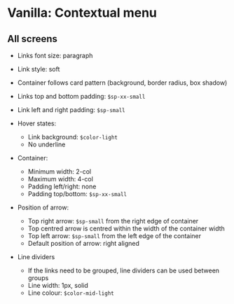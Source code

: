# Vanilla: Contextual menu

## All screens
- Links font size: paragraph
- Link style: soft
- Container follows card pattern (background, border radius, box shadow)
- Links top and bottom padding: `$sp-xx-small`
- Link left and right padding: `$sp-small`

- Hover states:
  - Link background: `$color-light`
  - No underline

- Container:
  - Minimum width: 2-col
  - Maximum width: 4-col
  - Padding left/right: none
  - Padding top/bottom: `$sp-xx-small`

- Position of arrow:
  - Top right arrow: `$sp-small` from the right edge of container
  - Top centred arrow is centred within the width of the container width
  - Top left arrow: `$sp-small` from the left edge of the container
  - Default position of arrow: right aligned

- Line dividers
  - If the links need to be grouped, line dividers can be used between groups
  - Line width: 1px, solid
  - Line colour: `$color-mid-light`
